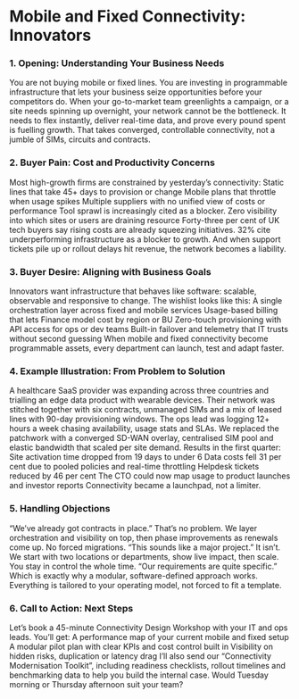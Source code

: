 # Mobile and Fixed Connectivity: Innovators
### 1. Opening: Understanding Your Business Needs
You are not buying mobile or fixed lines. You are investing in programmable infrastructure that lets your business seize opportunities before your competitors do. When your go-to-market team greenlights a campaign, or a site needs spinning up overnight, your network cannot be the bottleneck. It needs to flex instantly, deliver real-time data, and prove every pound spent is fuelling growth. That takes converged, controllable connectivity, not a jumble of SIMs, circuits and contracts.
### 2. Buyer Pain: Cost and Productivity Concerns
Most high-growth firms are constrained by yesterday’s connectivity:
Static lines that take 45+ days to provision or change
Mobile plans that throttle when usage spikes
Multiple suppliers with no unified view of costs or performance Tool sprawl is increasingly cited as a blocker.
Zero visibility into which sites or users are draining resource
Forty-three per cent of UK tech buyers say rising costs are already squeezing initiatives. 32% cite underperforming infrastructure as a blocker to growth. And when support tickets pile up or rollout delays hit revenue, the network becomes a liability.
### 3. Buyer Desire: Aligning with Business Goals
Innovators want infrastructure that behaves like software: scalable, observable and responsive to change. The wishlist looks like this:
A single orchestration layer across fixed and mobile services
Usage-based billing that lets Finance model cost by region or BU
Zero-touch provisioning with API access for ops or dev teams
Built-in failover and telemetry that IT trusts without second guessing
When mobile and fixed connectivity become programmable assets, every department can launch, test and adapt faster.
### 4. Example Illustration: From Problem to Solution
A healthcare SaaS provider was expanding across three countries and trialling an edge data product with wearable devices. Their network was stitched together with six contracts, unmanaged SIMs and a mix of leased lines with 90-day provisioning windows. The ops lead was logging 12+ hours a week chasing availability, usage stats and SLAs.
We replaced the patchwork with a converged SD-WAN overlay, centralised SIM pool and elastic bandwidth that scaled per site demand.
Results in the first quarter:
Site activation time dropped from 19 days to under 6
Data costs fell 31 per cent due to pooled policies and real-time throttling
Helpdesk tickets reduced by 46 per cent
The CTO could now map usage to product launches and investor reports
Connectivity became a launchpad, not a limiter.
### 5. Handling Objections
“We’ve already got contracts in place.”
That’s no problem. We layer orchestration and visibility on top, then phase improvements as renewals come up. No forced migrations.
“This sounds like a major project.”
It isn’t. We start with two locations or departments, show live impact, then scale. You stay in control the whole time.
“Our requirements are quite specific.”
Which is exactly why a modular, software-defined approach works. Everything is tailored to your operating model, not forced to fit a template.
### 6. Call to Action: Next Steps
Let’s book a 45-minute Connectivity Design Workshop with your IT and ops leads. You’ll get:
A performance map of your current mobile and fixed setup
A modular pilot plan with clear KPIs and cost control built in
Visibility on hidden risks, duplication or latency drag
I’ll also send our “Connectivity Modernisation Toolkit”, including readiness checklists, rollout timelines and benchmarking data to help you build the internal case. Would Tuesday morning or Thursday afternoon suit your team?

